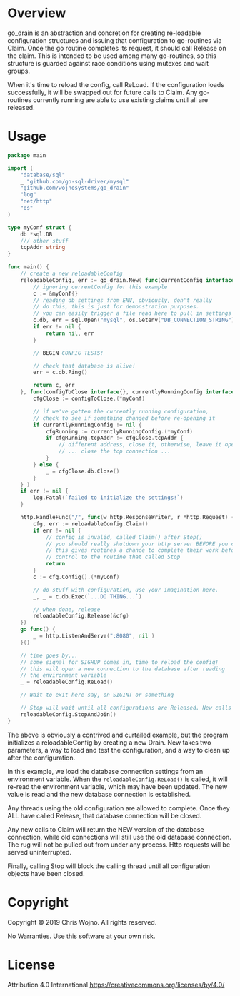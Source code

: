 # Overview

go_drain is an abstraction and concretion for creating re-loadable configuration structures and issuing that configuration to go-routines via Claim. Once the go routine completes its request, it should call Release on the claim. This is intended to be used among many go-routines, so this structure is guarded against race conditions using mutexes and wait groups.

When it's time to reload the config, call ReLoad. If the configuration loads successfully, it will be swapped out for future calls to Claim. Any go-routines currently running are able to use existing claims until all are released.

# Usage

```go
package main

import (
	"database/sql"
	_ "github.com/go-sql-driver/mysql"
	"github.com/wojnosystems/go_drain"
	"log"
	"net/http"
	"os"
)

type myConf struct {
	db *sql.DB
	/// other stuff
	tcpAddr string
}

func main() {
	// create a new reloadableConfig
	reloadableConfig, err := go_drain.New( func(currentConfig interface{}) (config interface{}, err error) {
		// ignoring currentConfig for this example
		c := &myConf{}
		// reading db settings from ENV, obviously, don't really
		// do this, this is just for demonstration purposes.
		// you can easily trigger a file read here to pull in settings from a file
		c.db, err = sql.Open("mysql", os.Getenv("DB_CONNECTION_STRING"))
		if err != nil {
			return nil, err
		}

		// BEGIN CONFIG TESTS!

		// check that database is alive!
		err = c.db.Ping()

		return c, err
	}, func(configToClose interface{}, currentlyRunningConfig interface{}) {
		cfgClose := configToClose.(*myConf)

		// if we've gotten the currently running configuration,
		// check to see if something changed before re-opening it
		if currentlyRunningConfig != nil {
			cfgRunning := currentlyRunningConfig.(*myConf)
			if cfgRunning.tcpAddr != cfgClose.tcpAddr {
				// different address, close it, otherwise, leave it open
				// ... close the tcp connection ...
			}
		} else {
			_ = cfgClose.db.Close()
		}
	} )
	if err != nil {
		log.Fatal(`failed to initialize the settings!`)
	}

	http.HandleFunc("/", func(w http.ResponseWriter, r *http.Request) {
		cfg, err := reloadableConfig.Claim()
		if err != nil {
			// config is invalid, called Claim() after Stop()
			// you should really shutdown your http server BEFORE you call Stop()
			// this gives routines a chance to complete their work before returning
			// control to the routine that called Stop
			return
		}
		c := cfg.Config().(*myConf)

		// do stuff with configuration, use your imagination here.
		_, _ = c.db.Exec(`...DO THING...`)

		// when done, release
		reloadableConfig.Release(&cfg)
	})
	go func() {
		_ = http.ListenAndServe(":8080", nil )
	}()

	// time goes by...
	// some signal for SIGHUP comes in, time to reload the config!
	// this will open a new connection to the database after reading
	// the environment variable
	_ = reloadableConfig.ReLoad()

	// Wait to exit here say, on SIGINT or something

	// Stop will wait until all configurations are Released. New calls to Claim return an error and no valid configuration
	reloadableConfig.StopAndJoin()
}
```

The above is obviously a contrived and curtailed example, but the program initializes a reloadableConfig by creating a new Drain. New takes two parameters, a way to load and test the configuration, and a way to clean up after the configuration.

In this example, we load the database connection settings from an environment variable. When the ```reloadableConfig.ReLoad()``` is called, it will re-read the environment variable, which may have been updated. The new value is read and the new database connection is established.

Any threads using the old configuration are allowed to complete. Once they ALL have called Release, that database connection will be closed.

Any new calls to Claim will return the NEW version of the database connection, while old connections will still use the old database connection. The rug will not be pulled out from under any process. Http requests will be served uninterrupted.

Finally, calling Stop will block the calling thread until all configuration objects have been closed.

# Copyright

Copyright © 2019 Chris Wojno. All rights reserved.

No Warranties. Use this software at your own risk.

# License

Attribution 4.0 International https://creativecommons.org/licenses/by/4.0/
